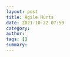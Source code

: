 ```yaml
---
layout: post
title: Agile Hurts
date: 2021-10-22 07:59
category: 
author: 
tags: []
summary: 
---
```


